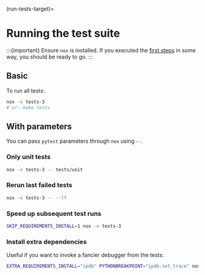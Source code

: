 (run-tests-target)=
# Running the test suite

:::{important}
Ensure `nox` is installed. If you executed the [first steps](first-steps-target) in some way, you should be ready to go.
:::

## Basic

To run all tests:

```bash
nox -e tests-3
# or: make tests
```

## With parameters

You can pass `pytest` parameters through `nox` using `--`.

### Only unit tests

```bash
nox -e tests-3 -- tests/unit
```

### Rerun last failed tests

```bash
nox -e tests-3 -- --lf
```

### Speed up subsequent test runs

```bash
SKIP_REQUIREMENTS_INSTALL=1 nox -e tests-3
```

### Install extra dependencies

Useful if you want to invoke a fancier debugger from the tests:

```bash
EXTRA_REQUIREMENTS_INSTALL="ipdb" PYTHONBREAKPOINT="ipdb.set_trace" nox -e tests-3
```
